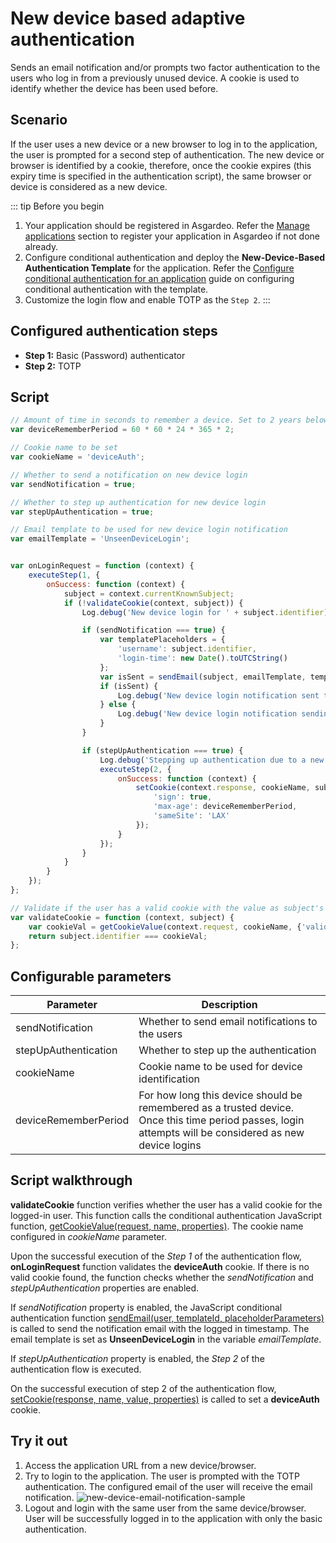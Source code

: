 # New device based adaptive authentication

Sends an email notification and/or prompts two factor authentication to the users who log in from a previously unused
device. A cookie is used to identify whether the device has been used before.

## Scenario

If the user uses a new device or a new browser to log in to the application, the user is prompted for a second step of
authentication. The new device or browser is identified by a cookie, therefore, once the cookie expires (this expiry
time is specified in the authentication script), the same browser or device is considered as a new device.

::: tip Before you begin
1. Your application should be registered in Asgardeo.
   Refer the [Manage applications](../../../applications/README.md) section to register your application in Asgardeo if
   not done already.
2. Configure conditional authentication and deploy the **New-Device-Based Authentication Template** for the application.
   Refer the <a href="../../configure-conditional-auth/">Configure conditional authentication for an application</a> guide on
   configuring conditional authentication with the template.
3. Customize the login flow and enable TOTP as the `Step 2`.
:::

## Configured authentication steps

* **Step 1:** Basic (Password) authenticator
* **Step 2:** TOTP

## Script

```js
// Amount of time in seconds to remember a device. Set to 2 years below.
var deviceRememberPeriod = 60 * 60 * 24 * 365 * 2;

// Cookie name to be set
var cookieName = 'deviceAuth';

// Whether to send a notification on new device login
var sendNotification = true;

// Whether to step up authentication for new device login
var stepUpAuthentication = true;

// Email template to be used for new device login notification
var emailTemplate = 'UnseenDeviceLogin';


var onLoginRequest = function (context) {
    executeStep(1, {
        onSuccess: function (context) {
            subject = context.currentKnownSubject;
            if (!validateCookie(context, subject)) {
                Log.debug('New device login for ' + subject.identifier);

                if (sendNotification === true) {
                    var templatePlaceholders = {
                        'username': subject.identifier,
                        'login-time': new Date().toUTCString()
                    };
                    var isSent = sendEmail(subject, emailTemplate, templatePlaceholders);
                    if (isSent) {
                        Log.debug('New device login notification sent to ' + subject.identifier);
                    } else {
                        Log.debug('New device login notification sending failed to ' + subject.identifier);
                    }
                }

                if (stepUpAuthentication === true) {
                    Log.debug('Stepping up authentication due to a new device login for ' + subject.identifier);
                    executeStep(2, {
                        onSuccess: function (context) {
                            setCookie(context.response, cookieName, subject.identifier, {
                                'sign': true,
                                'max-age': deviceRememberPeriod,
                                'sameSite': 'LAX'
                            });
                        }
                    });
                }
            }
        }
    });
};

// Validate if the user has a valid cookie with the value as subject's username
var validateCookie = function (context, subject) {
    var cookieVal = getCookieValue(context.request, cookieName, {'validateSignature': true});
    return subject.identifier === cookieVal;
};

```

## Configurable parameters

<table>
   <thead>
      <tr>
         <th>Parameter</th>
         <th>Description</th>
      </tr>
   </thead>
   <tbody>
      <tr>
         <td>sendNotification</td>
         <td>Whether to send email notifications to the users</td>
      </tr>
      <tr>
         <td>stepUpAuthentication</td>
         <td>Whether to step up the authentication</td>
      </tr>
      <tr>
         <td>cookieName</td>
         <td>Cookie name to be used for device identification</td>
      </tr>
      <tr>
         <td>deviceRememberPeriod</td>
         <td>For how long this device should be remembered as a trusted device. Once this time period passes, login attempts will be considered as new device logins</td>
      </tr>
   </tbody>
</table>

## Script walkthrough
**validateCookie** function verifies whether the user has a valid cookie for the logged-in user. This function calls the conditional authentication JavaScript function, [getCookieValue(request, name, properties)](../conditional-auth-js-api-reference/#getcookievalue-request-name-properties). The cookie name configured in _cookieName_ parameter.

Upon the successful execution of the _Step 1_ of the authentication flow, **onLoginRequest** function validates the **deviceAuth** cookie. If there is no valid cookie found, the function checks whether the _sendNotification_ and _stepUpAuthentication_ properties are enabled.

If _sendNotification_ property is enabled, the JavaScript conditional authentication function [sendEmail(user, templateId, placeholderParameters)](../conditional-auth-js-api-reference/#sendemail-user-templateid-placeholderparameters) is called to send the notification email with the logged in timestamp. The email template is set as **UnseenDeviceLogin** in the variable _emailTemplate_.

If _stepUpAuthentication_ property is enabled, the _Step 2_ of the authentication flow is executed.

On the successful execution of step 2 of the authentication flow, [setCookie(response, name, value, properties)](../conditional-auth-js-api-reference/#setcookie-response-name-value-properties) is called to set a **deviceAuth** cookie.

## Try it out

1. Access the application URL from a new device/browser.
2. Try to login to the application. The user is prompted with the TOTP authentication. The configured email of the user
   will receive the email notification.
    <img :src="$withBase('/assets/img/guides/conditional-auth/new-device-email-notification.png')" alt="new-device-email-notification-sample">
3. Logout and login with the same user from the same device/browser. User will be successfully logged in to the
   application with only the basic authentication.
   